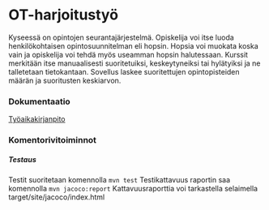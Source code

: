 # OT-harjoitustyö

Kyseessä on opintojen seurantajärjestelmä.
Opiskelija voi itse luoda henkilökohtaisen opintosuunnitelman eli hopsin. 
Hopsia voi muokata koska vain ja opiskelija voi tehdä myös useamman hopsin halutessaan.
Kurssit merkitään itse manuaalisesti suoritetuiksi, keskeytyneiksi tai hylätyiksi ja ne talletetaan tietokantaan. 
Sovellus laskee suoritettujen opintopisteiden määrän ja suoritusten keskiarvon.

### Dokumentaatio

[Työaikakirjanpito](https://github.com/Vekkumasa/OhjelmistoTekniikka/blob/master/dokumentointi/kirjanpito.md)

### Komentorivitoiminnot

##### Testaus

Testit suoritetaan komennolla 
`mvn test`
Testikattavuus raportin saa komennolla
`mvn jacoco:report`
Kattavuusraporttia voi tarkastella selaimella target/site/jacoco/index.html
